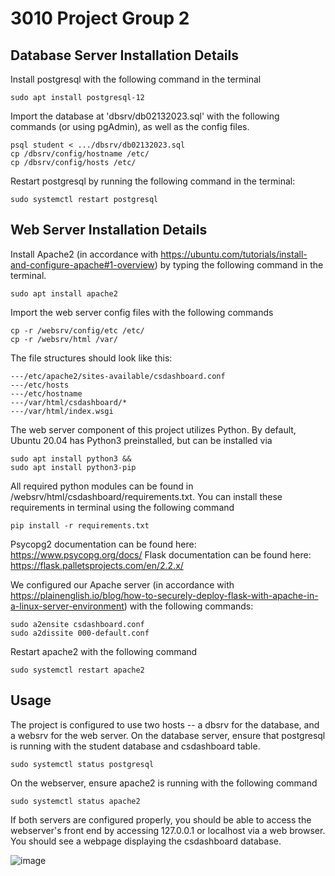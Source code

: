 # 3010 Project Group 2

## Database Server Installation Details

Install postgresql with the following command in the terminal
```
sudo apt install postgresql-12
```

Import the database at 'dbsrv/db02132023.sql' with the following commands (or using pgAdmin), as well as the config files. 
```
psql student < .../dbsrv/db02132023.sql
cp /dbsrv/config/hostname /etc/
cp /dbsrv/config/hosts /etc/
```

Restart postgresql by running the following command in the terminal:
```
sudo systemctl restart postgresql
```

## Web Server Installation Details

Install Apache2 (in accordance with https://ubuntu.com/tutorials/install-and-configure-apache#1-overview) by typing the following command in the terminal.
```
sudo apt install apache2
```

Import the web server config files with the following commands
```
cp -r /websrv/config/etc /etc/
cp -r /websrv/html /var/
```

The file structures should look like this:

```
---/etc/apache2/sites-available/csdashboard.conf
---/etc/hosts
---/etc/hostname
---/var/html/csdashboard/*
---/var/html/index.wsgi
```

The web server component of this project utilizes Python. By default, Ubuntu 20.04 has Python3 preinstalled, but can be installed via 
```
sudo apt install python3 &&
sudo apt install python3-pip
```

All required python modules can be found in /websrv/html/csdashboard/requirements.txt. You can install these requirements in terminal using the following command

```
pip install -r requirements.txt
```

Psycopg2 documentation can be found here: https://www.psycopg.org/docs/
Flask documentation can be found here: https://flask.palletsprojects.com/en/2.2.x/

We configured our Apache server (in accordance with https://plainenglish.io/blog/how-to-securely-deploy-flask-with-apache-in-a-linux-server-environment) with the following commands:

```
sudo a2ensite csdashboard.conf
sudo a2dissite 000-default.conf
```

Restart apache2 with the following command
```
sudo systemctl restart apache2
```

## Usage 
The project is configured to use two hosts -- a dbsrv for the database, and a websrv for the web server.
On the database server, ensure that postgresql is running with the student database and csdashboard table. 
```
sudo systemctl status postgresql
```

On the webserver, ensure apache2 is running with the following command
```
sudo systemctl status apache2
```

If both servers are configured properly, you should be able to access the webserver's front end by accessing 127.0.0.1 or localhost via a web browser. You should see a webpage displaying the csdashboard database.

![image](https://user-images.githubusercontent.com/78966342/220711291-ac363cce-d649-434d-bebc-e583dc6a98f3.png)

